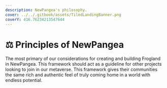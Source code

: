 ```yaml
---
description: NewPangea's philosophy.
cover: ../../.gitbook/assets/TiledLandingBanner.png
coverY: 416.76234213547644
---
```


# ⚖ Principles of NewPangea

The most primary of our considerations for creating and building Frogland in NewPangea. This framework should act as a guideline for other projects looking to join in our metaverse. This framework gives their communities the same rich and authentic feel of truly coming home in a world with endless potential.
